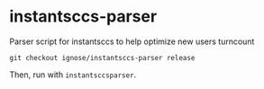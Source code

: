 # instantsccs-parser

Parser script for instantsccs to help optimize new users turncount

```git checkout ignose/instantsccs-parser release```

Then, run with `instantsccsparser`.
